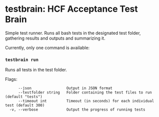 # testbrain: HCF Acceptance Test Brain

Simple test runner. Runs all bash tests in the designated test folder, gathering results and outputs and summarizing it.

Currently, only one command is available: 

### `testbrain run`
Runs all tests in the test folder.


Flags:
```
      --json                Output in JSON format
      --testfolder string   Folder containing the test files to run (default "tests")
      --timeout int         Timeout (in seconds) for each individual test (default 300)
  -v, --verbose             Output the progress of running tests
```
